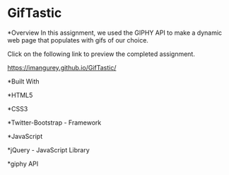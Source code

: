 # GifTastic

*Overview
In this assignment, we used the GIPHY API to make a dynamic web page that populates with gifs of our choice.


Click on the following link to preview the completed assignment.

https://imangurey.github.io/GifTastic/

*Built With

*HTML5

*CSS3

*Twitter-Bootstrap - Framework

*JavaScript

*jQuery - JavaScript Library

*giphy API
